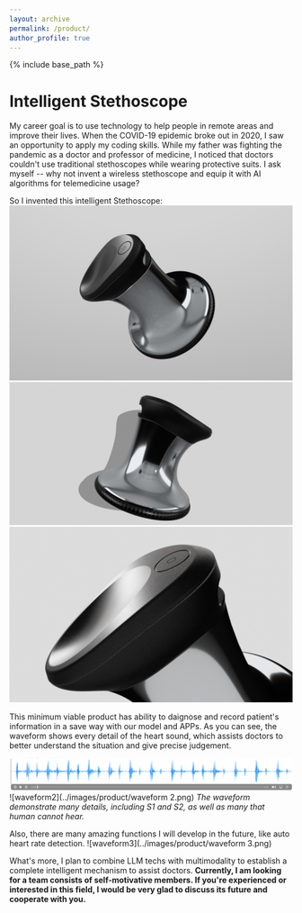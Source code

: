 ```yaml
---
layout: archive
permalink: /product/
author_profile: true
---
```


{% include base_path %}

# Intelligent Stethoscope

My career goal is to use technology to help people in remote areas and improve their lives. When the COVID-19 epidemic broke out in 2020, I saw an opportunity to apply my coding skills. While my father was fighting the pandemic as a doctor and professor of medicine, I noticed that doctors couldn't use traditional stethoscopes while wearing protective suits. I ask myself -- why not invent a wireless stethoscope and equip it with AI algorithms for telemedicine usage?

So I invented this intelligent Stethoscope:
![Intelligent Stethoscope 1](../images/product/stethoscope1.jpg)
![Intelligent Stethoscope 2](../images/product/stethoscope2.jpg)
![Intelligent Stethoscope 3](../images/product/stethoscope3.jpg)

This minimum viable product has ability to daignose and record patient's information in a save way with our model and APPs. As you can see, the waveform shows every detail of the heart sound, which assists doctors to better understand the situation and give precise judgement.

![waveform](../images/product/waveform.png)
![waveform2](../images/product/waveform 2.png)
*The waveform demonstrate many details, including S1 and S2, as well as many that human cannot hear.*

Also, there are many amazing functions I will develop in the future, like auto heart rate detection. 
![waveform3](../images/product/waveform 3.png)

What's more, I plan to combine LLM techs with multimodality to establish a complete intelligent mechanism to assist doctors. **Currently, I am looking for a team consists of self-motivative members. If you're experienced or interested in this field, I would be very glad to discuss its future and cooperate with you.**










